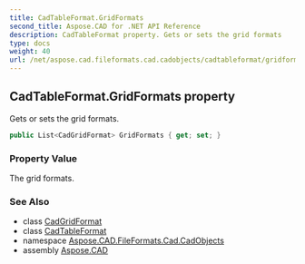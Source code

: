 ```yaml
---
title: CadTableFormat.GridFormats
second_title: Aspose.CAD for .NET API Reference
description: CadTableFormat property. Gets or sets the grid formats
type: docs
weight: 40
url: /net/aspose.cad.fileformats.cad.cadobjects/cadtableformat/gridformats/
---
```

## CadTableFormat.GridFormats property

Gets or sets the grid formats.

```csharp
public List<CadGridFormat> GridFormats { get; set; }
```

### Property Value

The grid formats.

### See Also

* class [CadGridFormat](../../cadgridformat/)
* class [CadTableFormat](../)
* namespace [Aspose.CAD.FileFormats.Cad.CadObjects](../../cadtableformat/)
* assembly [Aspose.CAD](../../../)


